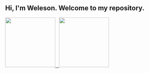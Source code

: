 ## Hi, I'm Weleson. Welcome to my repository.
  <a href="https://github.com/EzequielPires">
  <div style="display: inline_block">
  <img height="160em" src="https://github-readme-stats-eight-theta.vercel.app/api/top-langs/?username=EzequielPires&layout=compact&langs_count=8&theme=dracula"/>
    &nbsp
  <img height="160em" src="https://github-readme-stats-eight-theta.vercel.app/api?username=EzequielPires&show_icons=true&theme=dracula&include_all_commits=true&count_private=true"/>   
  </div>
  </a>
  </br>
